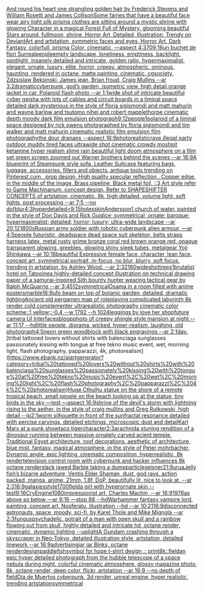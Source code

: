 [And round his heart one strangling golden hair by Frederick Stevens and William Rosetti and James Collison](https://www.ebank.nz/aiartgenerator?category=And%20round%20his%20heart%20one%20strangling%20golden%20hair%20by%20Frederick%20Stevens%20and%20William%20Rosetti%20and%20James%20Collison)[Some fairies that have a beautiful face wear airy light silk prisma clothes are sitting around a mystic shrine  with glowing Character in a magical Forest Full of Mystery, glooming beautiful Stars around, fullmoon, shrine, Horror Art, Detailed, Illustration, Trendy on DeviantArt and artstation, symmetric faces and eyes, Horror Art, Dark Fantasy, colorfull, prisma Color, cinematic, —aspect 4:3](https://www.ebank.nz/aiartgenerator?category=Some%20fairies%20that%20have%20a%20beautiful%20face%20wear%20airy%20light%20silk%20prisma%20clothes%20are%20sitting%20around%20a%20mystic%20shrine%20%20with%20glowing%20Character%20in%20a%20magical%20Forest%20Full%20of%20Mystery%2C%20glooming%20beautiful%20Stars%20around%2C%20fullmoon%2C%20shrine%2C%20Horror%20Art%2C%20Detailed%2C%20Illustration%2C%20Trendy%20on%20DeviantArt%20and%20artstation%2C%20symmetric%20faces%20and%20eyes%2C%20Horror%20Art%2C%20Dark%20Fantasy%2C%20colorfull%2C%20prisma%20Color%2C%20cinematic%2C%20%E2%80%94aspect%204%3A3)[70](https://www.ebank.nz/aiartgenerator?category=70)[9:16](https://www.ebank.nz/aiartgenerator?category=9%3A16)[un buchet de flori Surreal](https://www.ebank.nz/aiartgenerator?category=un%20buchet%20de%20flori%20Surreal)[people](https://www.ebank.nz/aiartgenerator?category=people)[empty landscape, loneliness, emptiness, backlight, spotlight, insanely detailed and intricate, golden ratio, hypermaximalist, elegant, ornate, luxury, elite, horror, creepy, atmospheric, ominous, haunting, rendered in octane, matte painting, cinematic, cgsociety, Zdzsislaw Beksinski, James jean, Brian froud, Craig Mullins --ar 3:2](https://www.ebank.nz/aiartgenerator?category=empty%20landscape%2C%20loneliness%2C%20emptiness%2C%20backlight%2C%20spotlight%2C%20insanely%20detailed%20and%20intricate%2C%20golden%20ratio%2C%20hypermaximalist%2C%20elegant%2C%20ornate%2C%20luxury%2C%20elite%2C%20horror%2C%20creepy%2C%20atmospheric%2C%20ominous%2C%20haunting%2C%20rendered%20in%20octane%2C%20matte%20painting%2C%20cinematic%2C%20cgsociety%2C%20Zdzsislaw%20Beksinski%2C%20James%20jean%2C%20Brian%20froud%2C%20Craig%20Mullins%20--ar%203%3A2)[dramatic](https://www.ebank.nz/aiartgenerator?category=dramatic)[cyberpunk, god’s garden, isometric view, high detail,](https://www.ebank.nz/aiartgenerator?category=cyberpunk%2C%20god%E2%80%99s%20garden%2C%20isometric%20view%2C%20high%20detail%2C)[orange jacket in car, Polaroid flash photo --ar 1:1](https://www.ebank.nz/aiartgenerator?category=orange%20jacket%20in%20car%2C%20Polaroid%20flash%20photo%20--ar%201%3A1)[wide shot of intricate beautiful cyber geisha with lots of cables and circuit boards in a liminal space detailed dark mysterious in the style of floria sigismondi and matt mahurin and wayne barlow and tsutomo nihei and robert mapplethorpe cinematic depth moody dark film emulsion photograph](https://www.ebank.nz/aiartgenerator?category=wide%20shot%20of%20intricate%20beautiful%20cyber%20geisha%20with%20lots%20of%20cables%20and%20circuit%20boards%20in%20a%20liminal%20space%20detailed%20dark%20mysterious%20in%20the%20style%20of%20floria%20sigismondi%20and%20matt%20mahurin%20and%20wayne%20barlow%20and%20tsutomo%20nihei%20and%20robert%20mapplethorpe%20cinematic%20depth%20moody%20dark%20film%20emulsion%20photograph)[9:12](https://www.ebank.nz/aiartgenerator?category=9%3A12)[people](https://www.ebank.nz/aiartgenerator?category=people)[1](https://www.ebank.nz/aiartgenerator?category=1)[polaroid of a liminal space designed by rick owens photographed by floria sigismondi and tim walker  and matt mahurin cinematic realistic film emulsion film photography](https://www.ebank.nz/aiartgenerator?category=polaroid%20of%20a%20liminal%20space%20designed%20by%20rick%20owens%20photographed%20by%20floria%20sigismondi%20and%20tim%20walker%20%20and%20matt%20mahurin%20cinematic%20realistic%20film%20emulsion%20film%20photography)[the dour dranans --aspect 16:9](https://www.ebank.nz/aiartgenerator?category=the%20dour%20dranans%20--aspect%2016%3A9)[photorealistic](https://www.ebank.nz/aiartgenerator?category=photorealistic)[rave illegal party outdoor muddy tired faces ultrawide shot cinematic crowdy moshpit ketamine hyper realism slime rain beautiful light doom atmosphere on a film set green screen zoomed out Warner brothers behind the scenes --ar 16:9](https://www.ebank.nz/aiartgenerator?category=rave%20illegal%20party%20outdoor%20muddy%20tired%20faces%20ultrawide%20shot%20cinematic%20crowdy%20moshpit%20ketamine%20hyper%20realism%20slime%20rain%20beautiful%20light%20doom%20atmosphere%20on%20a%20film%20set%20green%20screen%20zoomed%20out%20Warner%20brothers%20behind%20the%20scenes%20--ar%2016%3A9)[A blueprint of Steampunk style sofa,  Leather Suitcase featuring bags, luggage, accessories, fillers and objects,  antique tools trending on Pinterest.com  , prop design, High quality specular reflection , Copper  edge, in the middle of the image, Brass pipeline,  Black metal foil,  ::3  Art style refer to Game Machinarium.  concept design, Refer to SHAPESHIFTER CONCEPTS  of artstation, cinematic,  8k, high detailed,  volume light,  soft lights,  post processing    --ar 7:5   --no dof](https://www.ebank.nz/aiartgenerator?category=A%20blueprint%20of%20Steampunk%20style%20sofa%2C%20%20Leather%20Suitcase%20featuring%20bags%2C%20luggage%2C%20accessories%2C%20fillers%20and%20objects%2C%20%20antique%20tools%20trending%20on%20Pinterest.com%20%20%2C%20prop%20design%2C%20High%20quality%20specular%20reflection%20%2C%20Copper%20%20edge%2C%20in%20the%20middle%20of%20the%20image%2C%20Brass%20pipeline%2C%20%20Black%20metal%20foil%2C%20%20%3A%3A3%20%20Art%20style%20refer%20to%20Game%20Machinarium.%20%20concept%20design%2C%20Refer%20to%20SHAPESHIFTER%20CONCEPTS%20%20of%20artstation%2C%20cinematic%2C%20%208k%2C%20high%20detailed%2C%20%20volume%20light%2C%20%20soft%20lights%2C%20%20post%20processing%20%20%20%20--ar%207%3A5%20%20%20--no%20dof)[blur](https://www.ebank.nz/aiartgenerator?category=blur)[4:3](https://www.ebank.nz/aiartgenerator?category=4%3A3)[hyperdetailed](https://www.ebank.nz/aiartgenerator?category=hyperdetailed)[<9:15](https://www.ebank.nz/aiartgenerator?category=%3C9%3A15)[holes](https://www.ebank.nz/aiartgenerator?category=holes)[skin](https://www.ebank.nz/aiartgenerator?category=skin)[Andersson](https://www.ebank.nz/aiartgenerator?category=Andersson)[1 church of water, painted in the style of Don Davis and Rick Guidice; symmetrical; ornate; baroque; hypermaximalist; detailed; horror; luxury; ultra-wide landscape --ar 20:12](https://www.ebank.nz/aiartgenerator?category=1%20church%20of%20water%2C%20painted%20in%20the%20style%20of%20Don%20Davis%20and%20Rick%20Guidice%3B%20symmetrical%3B%20ornate%3B%20baroque%3B%20hypermaximalist%3B%20detailed%3B%20horror%3B%20luxury%3B%20ultra-wide%20landscape%20--ar%2020%3A12)[1800s](https://www.ebank.nz/aiartgenerator?category=1800s)[Russian army soldier with robotic cyberpunk alien armour, —ar 4:5](https://www.ebank.nz/aiartgenerator?category=Russian%20army%20soldier%20with%20robotic%20cyberpunk%20alien%20armour%2C%20%E2%80%94ar%204%3A5)[people futuristic, deadspace dead space suit skeleton, belts straps harness latex, metal rusty grime bronze coral red brown orange red, opaque transparent glowing, greebles, glowing shiny sleek tubes, metalgear Yoji Shinkawa --ar 10:16](https://www.ebank.nz/aiartgenerator?category=people%20futuristic%2C%20deadspace%20dead%20space%20suit%20skeleton%2C%20belts%20straps%20harness%20latex%2C%20metal%20rusty%20grime%20bronze%20coral%20red%20brown%20orange%20red%2C%20opaque%20transparent%20glowing%2C%20greebles%2C%20glowing%20shiny%20sleek%20tubes%2C%20metalgear%20Yoji%20Shinkawa%20--ar%2010%3A16)[beautiful Expressive female face, character, lean face, concept art, symmetrical portrait, in-focus, no blur, blurry, soft focus, trending in artstation, by Ashley Wood. --ar 2:3](https://www.ebank.nz/aiartgenerator?category=beautiful%20Expressive%20female%20face%2C%20character%2C%20lean%20face%2C%20concept%20art%2C%20symmetrical%20portrait%2C%20in-focus%2C%20no%20blur%2C%20blurry%2C%20soft%20focus%2C%20trending%20in%20artstation%2C%20by%20Ashley%20Wood.%20--ar%202%3A3)[2160](https://www.ebank.nz/aiartgenerator?category=2160)[wideshot](https://www.ebank.nz/aiartgenerator?category=wideshot)[trees](https://www.ebank.nz/aiartgenerator?category=trees)[1](https://www.ebank.nz/aiartgenerator?category=1)[brutalist hotel on Tatooine](https://www.ebank.nz/aiartgenerator?category=brutalist%20hotel%20on%20Tatooine)[a highly-detailed concept illustration on technical drawing paper of a samurai-inspired Sith bounty hunter wearing tactical gear by Ralph McQuarrie --ar 3:4](https://www.ebank.nz/aiartgenerator?category=a%20highly-detailed%20concept%20illustration%20on%20technical%20drawing%20paper%20of%20a%20samurai-inspired%20Sith%20bounty%20hunter%20wearing%20tactical%20gear%20by%20Ralph%20McQuarrie%20--ar%203%3A4)[512](https://www.ebank.nz/aiartgenerator?category=512)[symmetrical](https://www.ebank.nz/aiartgenerator?category=symmetrical)[Osama in a room filled with anime posters](https://www.ebank.nz/aiartgenerator?category=Osama%20in%20a%20room%20filled%20with%20anime%20posters)[marble](https://www.ebank.nz/aiartgenerator?category=marble)[16:9](https://www.ebank.nz/aiartgenerator?category=16%3A9)[ufo beam on top of botanic garden, detailed, dramatic lighting](https://www.ebank.nz/aiartgenerator?category=ufo%20beam%20on%20top%20of%20botanic%20garden%2C%20detailed%2C%20dramatic%20lighting)[Ancient old pergamen map of roleplaying complicated labyrinth 8k render cold complementer ultrarealistic photography cinematic  color scheme::1 yellow::-0.4  --w 1792 --h 1024](https://www.ebank.nz/aiartgenerator?category=Ancient%20old%20pergamen%20map%20of%20roleplaying%20complicated%20labyrinth%208k%20render%20cold%20complementer%20ultrarealistic%20photography%20cinematic%20%20color%20scheme%3A%3A1%20yellow%3A%3A-0.4%20%20--w%201792%20--h%201024)[leggings by love her shop](https://www.ebank.nz/aiartgenerator?category=leggings%20by%20love%20her%20shop)[future camera UI Interfaces](https://www.ebank.nz/aiartgenerator?category=future%20camera%20UI%20Interfaces)[bloop](https://www.ebank.nz/aiartgenerator?category=bloop)[photo of creepy shingle style mansion at night --ar 11:17 --hd](https://www.ebank.nz/aiartgenerator?category=photo%20of%20creepy%20shingle%20style%20mansion%20at%20night%20--ar%2011%3A17%20--hd)[little people, diorama, wicked, hyper-realism, laughing, old photograph](https://www.ebank.nz/aiartgenerator?category=little%20people%2C%20diorama%2C%20wicked%2C%20hyper-realism%2C%20laughing%2C%20old%20photograph)[4:5](https://www.ebank.nz/aiartgenerator?category=4%3A5)[neon green woodblock with black engravings --ar 2:1](https://www.ebank.nz/aiartgenerator?category=neon%20green%20woodblock%20with%20black%20engravings%20--ar%202%3A1)[day.](https://www.ebank.nz/aiartgenerator?category=day.)[tribal tattooed lovers without shirts with balenciaga sunglasses passionately kissing with tongue at free tekno music event, wet, morning light, flash photography, papparazzi, 4k, photorealism](https://www.ebank.nz/aiartgenerator?category=tribal%20tattooed%20lovers%20without%20shirts%20with%20balenciaga%20sunglasses%20passionately%20kissing%20with%20tongue%20at%20free%20tekno%20music%20event%2C%20wet%2C%20morning%20light%2C%20flash%20photography%2C%20papparazzi%2C%204k%2C%20photorealism)[Huge Cthulhu statue on the shore of a remote tropical beach, small people on the beach looking up at the statue, tiny birds in the sky —test —aspect 16:9](https://www.ebank.nz/aiartgenerator?category=Huge%20Cthulhu%20statue%20on%20the%20shore%20of%20a%20remote%20tropical%20beach%2C%20small%20people%20on%20the%20beach%20looking%20up%20at%20the%20statue%2C%20tiny%20birds%20in%20the%20sky%20%E2%80%94test%20%E2%80%94aspect%2016%3A9)[shrine of the devil's storm with lightning rising to the aether, in the style of craig mullins and Greg Rutkowski, high detail --lp](https://www.ebank.nz/aiartgenerator?category=shrine%20of%20the%20devil%27s%20storm%20with%20lightning%20rising%20to%20the%20aether%2C%20in%20the%20style%20of%20craig%20mullins%20and%20Greg%20Rutkowski%2C%20high%20detail%20--lp)[2:1](https://www.ebank.nz/aiartgenerator?category=2%3A1)[worm silhouette in front of the sun](https://www.ebank.nz/aiartgenerator?category=worm%20silhouette%20in%20front%20of%20the%20sun)[](https://www.ebank.nz/aiartgenerator?category=)[fractal resonance detailed with percise carvings, detailed etchings, microscopic dust and detail](https://www.ebank.nz/aiartgenerator?category=fractal%20resonance%20detailed%20with%20percise%20carvings%2C%20detailed%20etchings%2C%20microscopic%20dust%20and%20detail)[Karl Marx at a punk show](https://www.ebank.nz/aiartgenerator?category=Karl%20Marx%20at%20a%20punk%20show)[taco tiger](https://www.ebank.nz/aiartgenerator?category=taco%20tiger)[character](https://www.ebank.nz/aiartgenerator?category=character)[2:3](https://www.ebank.nz/aiartgenerator?category=2%3A3)[arachnid](https://www.ebank.nz/aiartgenerator?category=arachnid)[a  stuning rendition of a dinosaur running between massive ornately carved acient  temple, Traditional Egypt architecture, roof decorations, aesthetic of architecture, blue mist,  fantasy, magical atmosphere, in the style of Peter mohrbacher, Dynamic angle, epic lighting, cinematic composition, hyperrealistic, 8k render](https://www.ebank.nz/aiartgenerator?category=a%20%20stuning%20rendition%20of%20a%20dinosaur%20running%20between%20massive%20ornately%20carved%20acient%20%20temple%2C%20Traditional%20Egypt%20architecture%2C%20roof%20decorations%2C%20aesthetic%20of%20architecture%2C%20blue%20mist%2C%20%20fantasy%2C%20magical%20atmosphere%2C%20in%20the%20style%20of%20Peter%20mohrbacher%2C%20Dynamic%20angle%2C%20epic%20lighting%2C%20cinematic%20composition%2C%20hyperrealistic%2C%208k%20render)[television control room with cyberpunk and hacker influences 8k octane render](https://www.ebank.nz/aiartgenerator?category=television%20control%20room%20with%20cyberpunk%20and%20hacker%20influences%208k%20octane%20render)[slack jawed Barbie taking a dump](https://www.ebank.nz/aiartgenerator?category=slack%20jawed%20Barbie%20taking%20a%20dump)[particles](https://www.ebank.nz/aiartgenerator?category=particles)[eisner](https://www.ebank.nz/aiartgenerator?category=eisner)[21:9](https://www.ebank.nz/aiartgenerator?category=21%3A9)[urua](https://www.ebank.nz/aiartgenerator?category=urua)[Jelly fish’s bizarre adventure, Ventis Elder Shaman, dust, god rays, action packed, manga, anime, 21mm, 1.8f, DoP, beautifully lit, nice to look at. --ar 2:3](https://www.ebank.nz/aiartgenerator?category=Jelly%20fish%E2%80%99s%20bizarre%20adventure%2C%20Ventis%20Elder%20Shaman%2C%20dust%2C%20god%20rays%2C%20action%20packed%2C%20manga%2C%20anime%2C%2021mm%2C%201.8f%2C%20DoP%2C%20beautifully%20lit%2C%20nice%20to%20look%20at.%20--ar%202%3A3)[16:9](https://www.ebank.nz/aiartgenerator?category=16%3A9)[galaxies](https://www.ebank.nz/aiartgenerator?category=galaxies)[style](https://www.ebank.nz/aiartgenerator?category=style)[1700](https://www.ebank.nz/aiartgenerator?category=1700)[field](https://www.ebank.nz/aiartgenerator?category=field)[a girl with hyperornate skin --test](https://www.ebank.nz/aiartgenerator?category=a%20girl%20with%20hyperornate%20skin%20--test)[9:16](https://www.ebank.nz/aiartgenerator?category=9%3A16)[CryEngine](https://www.ebank.nz/aiartgenerator?category=CryEngine)[1080](https://www.ebank.nz/aiartgenerator?category=1080)[impressionist art, Charles Machin, --ar 16:9](https://www.ebank.nz/aiartgenerator?category=impressionist%20art%2C%20Charles%20Machin%2C%20--ar%2016%3A9)[1976](https://www.ebank.nz/aiartgenerator?category=1976)[as above so below —ar 9:16 —stop 88 --hd](https://www.ebank.nz/aiartgenerator?category=as%20above%20so%20below%20%E2%80%94ar%209%3A16%20%E2%80%94stop%2088%20--hd)[Warhammer fantasy vampire lord, painting, concept art, Nosferatu, illustration --hd --ar 10:21](https://www.ebank.nz/aiartgenerator?category=Warhammer%20fantasy%20vampire%20lord%2C%20painting%2C%20concept%20art%2C%20Nosferatu%2C%20illustration%20--hd%20--ar%2010%3A21)[16:9](https://www.ebank.nz/aiartgenerator?category=16%3A9)[disconnected astronauts, space, moody, sci-fi, by Karel Thole and Mike Mignola --ar 2:3](https://www.ebank.nz/aiartgenerator?category=disconnected%20astronauts%2C%20space%2C%20moody%2C%20sci-fi%2C%20by%20Karel%20Thole%20and%20Mike%20Mignola%20--ar%202%3A3)[fungus](https://www.ebank.nz/aiartgenerator?category=fungus)[psychadelic, potrait of a man with open skull and a rainbow flowing out from skull, highly detailed and intricate hd, octane render, cinematic, dynamic lighting --uplight](https://www.ebank.nz/aiartgenerator?category=psychadelic%2C%20potrait%20of%20a%20man%20with%20open%20skull%20and%20a%20rainbow%20flowing%20out%20from%20skull%2C%20highly%20detailed%20and%20intricate%20hd%2C%20octane%20render%2C%20cinematic%2C%20dynamic%20lighting%20--uplight)[A Gundam crashing through a skyscraper in Neo-Tokyo, detailed illustration style, artstation, detailed linework --ar 16:9](https://www.ebank.nz/aiartgenerator?category=A%20Gundam%20crashing%20through%20a%20skyscraper%20in%20Neo-Tokyo%2C%20detailed%20illustration%20style%2C%20artstation%2C%20detailed%20linework%20--ar%2016%3A9)[advertising](https://www.ebank.nz/aiartgenerator?category=advertising)[jar jar Binks, octane render](https://www.ebank.nz/aiartgenerator?category=jar%20jar%20Binks%2C%20octane%20render)[design](https://www.ebank.nz/aiartgenerator?category=design)[paddlefish](https://www.ebank.nz/aiartgenerator?category=paddlefish)[symbol for hope t-shirt design :: print](https://www.ebank.nz/aiartgenerator?category=symbol%20for%20hope%20t-shirt%20design%20%3A%3A%20print)[8k::](https://www.ebank.nz/aiartgenerator?category=8k%3A%3A)[field](https://www.ebank.nz/aiartgenerator?category=field)[an epic hyper detailed photograph from the hubble telescope of a space nebula during night, colorful cinematic atmosphere, glossy magazine photo, 8k, octane render, deep color, flickr, artstation --ar 16:9 --no depth of field](https://www.ebank.nz/aiartgenerator?category=an%20epic%20hyper%20detailed%20photograph%20from%20the%20hubble%20telescope%20of%20a%20space%20nebula%20during%20night%2C%20colorful%20cinematic%20atmosphere%2C%20glossy%20magazine%20photo%2C%208k%2C%20octane%20render%2C%20deep%20color%2C%20flickr%2C%20artstation%20--ar%2016%3A9%20--no%20depth%20of%20field)[Día de Muertos cyberpunk, 3d render, unreal engine, hyper realistic, trending artstation](https://www.ebank.nz/aiartgenerator?category=D%C3%ADa%20de%20Muertos%20cyberpunk%2C%203d%20render%2C%20unreal%20engine%2C%20hyper%20realistic%2C%20trending%20artstation)[symmetrical](https://www.ebank.nz/aiartgenerator?category=symmetrical)